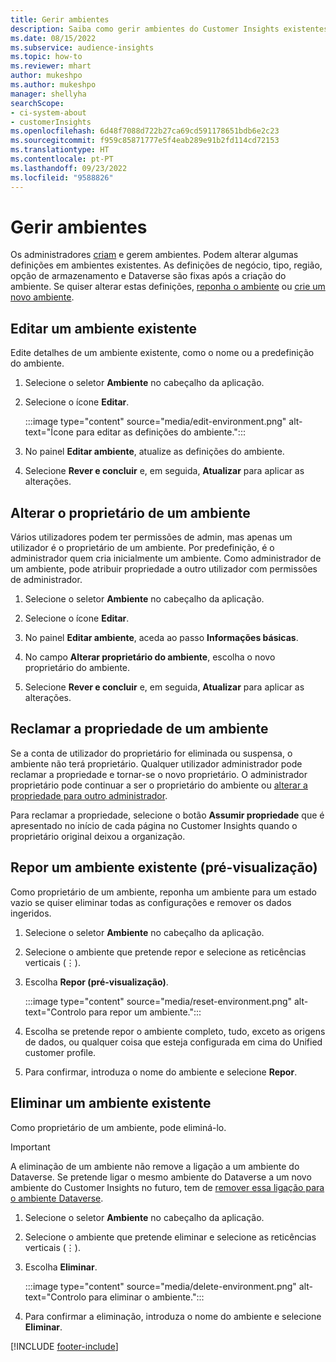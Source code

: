 ```yaml
---
title: Gerir ambientes
description: Saiba como gerir ambientes do Customer Insights existentes como um admin.
ms.date: 08/15/2022
ms.subservice: audience-insights
ms.topic: how-to
ms.reviewer: mhart
author: mukeshpo
ms.author: mukeshpo
manager: shellyha
searchScope:
- ci-system-about
- customerInsights
ms.openlocfilehash: 6d48f7088d722b27ca69cd591178651bdb6e2c23
ms.sourcegitcommit: f959c85871777e5f4eab289e91b2fd114cd72153
ms.translationtype: HT
ms.contentlocale: pt-PT
ms.lasthandoff: 09/23/2022
ms.locfileid: "9588826"
---
```

# <a name="manage-environments"></a>Gerir ambientes

Os administradores [criam](create-environment.md) e gerem ambientes. Podem alterar algumas definições em ambientes existentes. As definições de negócio, tipo, região, opção de armazenamento e Dataverse são fixas após a criação do ambiente. Se quiser alterar estas definições, [reponha o ambiente](#reset-an-existing-environment-preview) ou [crie um novo ambiente](create-environment.md).

## <a name="edit-an-existing-environment"></a>Editar um ambiente existente

Edite detalhes de um ambiente existente, como o nome ou a predefinição do ambiente.

1. Selecione o seletor **Ambiente** no cabeçalho da aplicação.

1. Selecione o ícone **Editar**.

   :::image type="content" source="media/edit-environment.png" alt-text="Ícone para editar as definições do ambiente.":::

1. No painel **Editar ambiente**, atualize as definições do ambiente.

1. Selecione **Rever e concluir** e, em seguida, **Atualizar** para aplicar as alterações.

## <a name="change-the-owner-of-an-environment"></a>Alterar o proprietário de um ambiente

Vários utilizadores podem ter permissões de admin, mas apenas um utilizador é o proprietário de um ambiente. Por predefinição, é o administrador quem cria inicialmente um ambiente. Como administrador de um ambiente, pode atribuir propriedade a outro utilizador com permissões de administrador.

1. Selecione o seletor **Ambiente** no cabeçalho da aplicação.

1. Selecione o ícone **Editar**.

1. No painel **Editar ambiente**, aceda ao passo **Informações básicas**.

1. No campo **Alterar proprietário do ambiente**, escolha o novo proprietário do ambiente.  

1. Selecione **Rever e concluir** e, em seguida, **Atualizar** para aplicar as alterações.

## <a name="claim-ownership-of-an-environment"></a>Reclamar a propriedade de um ambiente

Se a conta de utilizador do proprietário for eliminada ou suspensa, o ambiente não terá proprietário. Qualquer utilizador administrador pode reclamar a propriedade e tornar-se o novo proprietário. O administrador proprietário pode continuar a ser o proprietário do ambiente ou [alterar a propriedade para outro administrador](#change-the-owner-of-an-environment).

Para reclamar a propriedade, selecione o botão **Assumir propriedade** que é apresentado no início de cada página no Customer Insights quando o proprietário original deixou a organização.

## <a name="reset-an-existing-environment-preview"></a>Repor um ambiente existente (pré-visualização)

Como proprietário de um ambiente, reponha um ambiente para um estado vazio se quiser eliminar todas as configurações e remover os dados ingeridos.

1. Selecione o seletor **Ambiente** no cabeçalho da aplicação.

1. Selecione o ambiente que pretende repor e selecione as reticências verticais (&vellip;).

1. Escolha **Repor (pré-visualização)**.

   :::image type="content" source="media/reset-environment.png" alt-text="Controlo para repor um ambiente.":::

1. Escolha se pretende repor o ambiente completo, tudo, exceto as origens de dados, ou qualquer coisa que esteja configurada em cima do Unified customer profile.

1. Para confirmar, introduza o nome do ambiente e selecione **Repor**.

## <a name="delete-an-existing-environment"></a>Eliminar um ambiente existente

Como proprietário de um ambiente, pode eliminá-lo.

> [!IMPORTANT]
> A eliminação de um ambiente não remove a ligação a um ambiente do Dataverse. Se pretende ligar o mesmo ambiente do Dataverse a um novo ambiente do Customer Insights no futuro, tem de [remover essa ligação para o ambiente Dataverse](customer-insights-dataverse.md#remove-an-existing-connection-to-a-dataverse-environment).

1. Selecione o seletor **Ambiente** no cabeçalho da aplicação.

1. Selecione o ambiente que pretende eliminar e selecione as reticências verticais (&vellip;). 

1. Escolha **Eliminar**.

   :::image type="content" source="media/delete-environment.png" alt-text="Controlo para eliminar o ambiente.":::

1. Para confirmar a eliminação, introduza o nome do ambiente e selecione **Eliminar**.

[!INCLUDE [footer-include](includes/footer-banner.md)]

